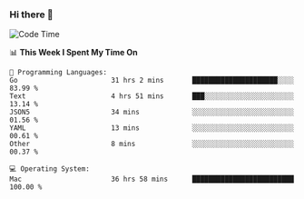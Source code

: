### Hi there 👋

<!--
**CrazyCollin/crazycollin** is a ✨ _special_ ✨ repository because its `README.md` (this file) appears on your GitHub profile.

Here are some ideas to get you started:

- 🔭 I’m currently working on ...
- 🌱 I’m currently learning ...
- 👯 I’m looking to collaborate on ...
- 🤔 I’m looking for help with ...
- 💬 Ask me about ...
- 📫 How to reach me: ...
- 😄 Pronouns: ...
- ⚡ Fun fact: ...
-->

<!--START_SECTION:waka-->
![Code Time](http://img.shields.io/badge/Code%20Time-5%2C401%20hrs%2051%20mins-blue)

📊 **This Week I Spent My Time On** 

```text
💬 Programming Languages: 
Go                       31 hrs 2 mins       █████████████████████░░░░   83.99 % 
Text                     4 hrs 51 mins       ███░░░░░░░░░░░░░░░░░░░░░░   13.14 % 
JSON5                    34 mins             ░░░░░░░░░░░░░░░░░░░░░░░░░   01.56 % 
YAML                     13 mins             ░░░░░░░░░░░░░░░░░░░░░░░░░   00.61 % 
Other                    8 mins              ░░░░░░░░░░░░░░░░░░░░░░░░░   00.37 % 

💻 Operating System: 
Mac                      36 hrs 58 mins      █████████████████████████   100.00 % 
```


<!--END_SECTION:waka-->
